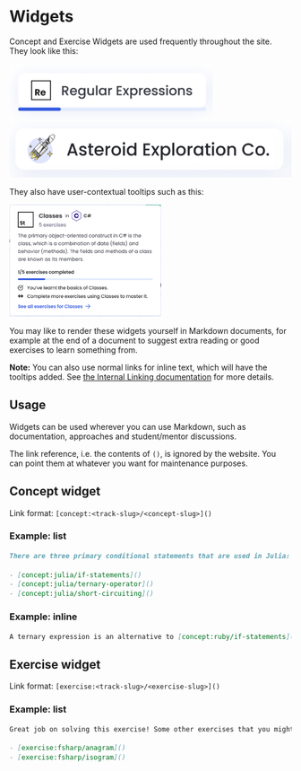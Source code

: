 # Widgets

Concept and Exercise Widgets are used frequently throughout the site.
They look like this:

<img src="../../.imgs/concept-widget.png" height="100">
<img src="../../.imgs/exercise-widget.png" height="100">

They also have user-contextual tooltips such as this:

<img src="../../.imgs/concept-tooltip.png" height="200">

You may like to render these widgets yourself in Markdown documents, for example at the end of a document to suggest extra reading or good exercises to learn something from.

**Note:** You can also use normal links for inline text, which will have the tooltips added. See [the Internal Linking documentation](./internal-linking.md) for more details.

## Usage

Widgets can be used wherever you can use Markdown, such as documentation, approaches and student/mentor discussions.

The link reference, i.e. the contents of `()`, is ignored by the website. You can point them at whatever you want for maintenance purposes.

## Concept widget

Link format: `[concept:<track-slug>/<concept-slug>]()`

### Example: list

```markdown
There are three primary conditional statements that are used in Julia:

- [concept:julia/if-statements]()
- [concept:julia/ternary-operator]()
- [concept:julia/short-circuiting]()
```

### Example: inline

```markdown
A ternary expression is an alternative to [concept:ruby/if-statements]().
```

## Exercise widget

Link format: `[exercise:<track-slug>/<exercise-slug>]()`

### Example: list

```markdown
Great job on solving this exercise! Some other exercises that you might also like to try:

- [exercise:fsharp/anagram]()
- [exercise:fsharp/isogram]()
```

